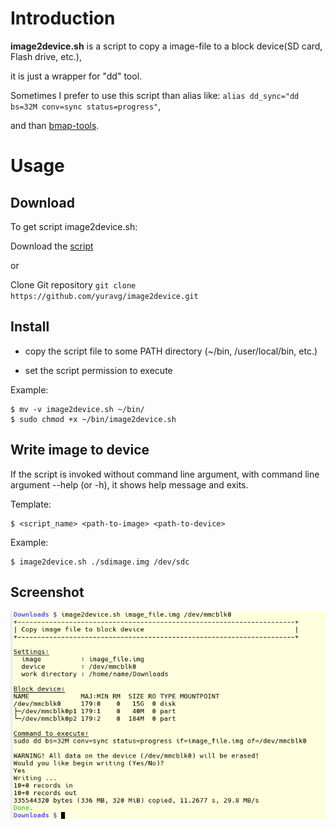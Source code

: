 # Introduction

**image2device.sh** is a script to copy a image-file to a block device(SD card, Flash drive, etc.),

it is just a wrapper for "dd" tool.

Sometimes I prefer to use this script than alias like: `alias dd_sync="dd bs=32M conv=sync status=progress"`,

and than [bmap-tools](https://github.com/intel/bmap-tools).

# Usage

## Download

To get script image2device.sh:

Download the [script](https://raw.githubusercontent.com/yuravg/image2device/master/image2device.sh)

or

Clone Git repository `git clone https://github.com/yuravg/image2device.git`

## Install

- copy the script file to some PATH directory (~/bin, /user/local/bin, etc.)

- set the script permission to execute

Example:

    $ mv -v image2device.sh ~/bin/
    $ sudo chmod +x ~/bin/image2device.sh

## Write image to device

If the script is invoked without command line argument,
with command line argument --help (or -h), it shows help message and exits.

Template:

    $ <script_name> <path-to-image> <path-to-device>

Example:

    $ image2device.sh ./sdimage.img /dev/sdc

## Screenshot

![screenshot](img/image2device.png)

